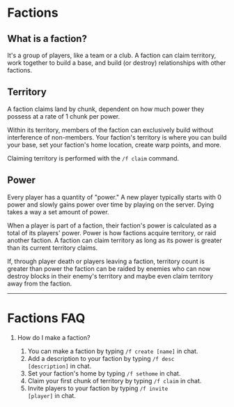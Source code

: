 # Factions

## What is a faction?

It's a group of players, like a team or a club. A faction can claim territory, work together to build a base, and build (or destroy) relationships with other factions.

## Territory

A faction claims land by chunk, dependent on how much power they possess at a rate of 1 chunk per power. 

Within its territory, members of the faction can exclusively build without interference of non-members. Your faction's territory is where you can build your base, set your faction's home location, create warp points, and more.

Claiming territory is performed with the <code>/f claim</code> command.

## Power

Every player has a quantity of "power." A new player typically starts with 0 power and slowly gains power over time by playing on the server. Dying takes a way a set amount of power.

When a player is part of a faction, their faction's power is calculated as a total of its players' power. Power is how factions acquire territory, or raid another faction. A faction can claim territory as long as its power is greater than its current territory claims.

If, through player death or players leaving a faction, territory count is greater than power the faction can be raided by enemies who can now destroy blocks in their enemy's territory and maybe even claim territory away from the faction.

---

# Factions FAQ

1. How do I make a faction?

    1. You can make a faction by typing <code>/f create [name]</code> in chat. 
    2. Add a description to your faction by typing <code>/f desc [description]</code> in chat.
    3. Set your faction's home by typing <code>/f sethome</code> in chat.
    4. Claim your first chunk of territory by typing <code>/f claim</code> in chat.
    5. Invite players to your faction by typing <code>/f invite [player]</code> in chat.